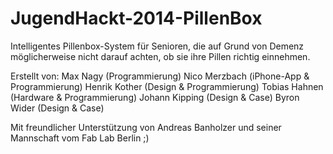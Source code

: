 JugendHackt-2014-PillenBox
==========================

Intelligentes Pillenbox-System für Senioren, die auf Grund von Demenz
möglicherweise nicht darauf achten, ob sie ihre Pillen richtig einnehmen.

Erstellt von:
Max Nagy (Programmierung)
Nico Merzbach (iPhone-App & Programmierung)
Henrik Kother (Design & Programmierung)
Tobias Hahnen (Hardware & Programmierung)
Johann Kipping (Design & Case)
Byron Wider (Design & Case)

Mit freundlicher Unterstützung von Andreas Banholzer und seiner Mannschaft
vom Fab Lab Berlin ;)
